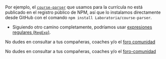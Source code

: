 Por ejemplo, el [`course-parser`](https://github.com/Laboratoria/course-parser)
que usamos para la currícula no está publicado en el registro público de NPM,
así que lo instalamos directamente desde GitHub con el comando `npm install
Laboratoria/course-parser`.

* Siguiendo otro camino completamente, podríamos usar
  [expresiones regulares (`RegExp`)](https://developer.mozilla.org/es/docs/Web/JavaScript/Guide/Regular_Expressions).

No dudes en consultar a tus compañeras, coaches y/o el [foro comunidad](http://community.laboratoria.la/c/js)

No dudes en consultar a tus compañeras, coaches y/o el [foro-comunidad](http://community.laboratoria.la/c/js)


